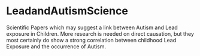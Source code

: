 # LeadandAutismScience
Scientific Papers which may suggest a link between Autism and Lead exposure in Children. More research is needed on direct causation, but they most certainly do show a strong correlation between childhood Lead Exposure and the occurrence of Autism. 
